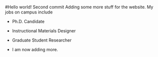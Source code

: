 #Hello world!
Second commit
Adding some more stuff for the website.
My jobs on campus include
- Ph.D. Candidate
- Instructional Materials Designer
- Graduate Student Researcher 

- I am now adding more.
